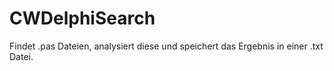 CWDelphiSearch
==============

Findet .pas Dateien, analysiert diese und speichert das Ergebnis in einer .txt Datei.
